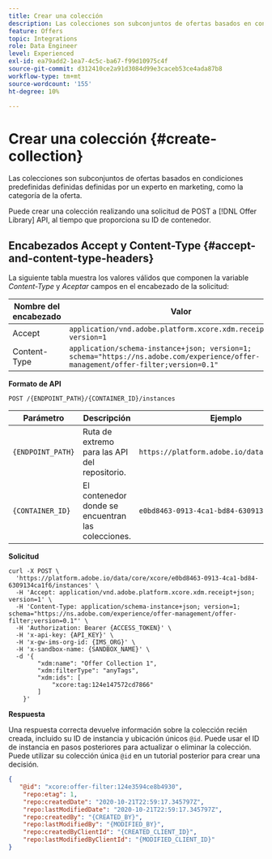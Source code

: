 ```yaml
---
title: Crear una colección
description: Las colecciones son subconjuntos de ofertas basados en condiciones predefinidas definidas definidas por un experto en marketing, como la categoría de la oferta.
feature: Offers
topic: Integrations
role: Data Engineer
level: Experienced
exl-id: ea79add2-1ea7-4c5c-ba67-f99d10975c4f
source-git-commit: d312410ce2a91d3084d99e3caceb53ce4ada87b8
workflow-type: tm+mt
source-wordcount: '155'
ht-degree: 10%

---
```


# Crear una colección {#create-collection}

Las colecciones son subconjuntos de ofertas basados en condiciones predefinidas definidas definidas por un experto en marketing, como la categoría de la oferta.

Puede crear una colección realizando una solicitud de POST a [!DNL Offer Library] API, al tiempo que proporciona su ID de contenedor.

## Encabezados Accept y Content-Type {#accept-and-content-type-headers}

La siguiente tabla muestra los valores válidos que componen la variable *Content-Type* y *Aceptar* campos en el encabezado de la solicitud:

| Nombre del encabezado | Valor |
| ----------- | ----- |
| Accept | `application/vnd.adobe.platform.xcore.xdm.receipt+json; version=1` |
| Content-Type | `application/schema-instance+json; version=1;  schema="https://ns.adobe.com/experience/offer-management/offer-filter;version=0.1"` |

**Formato de API**

```http
POST /{ENDPOINT_PATH}/{CONTAINER_ID}/instances
```

| Parámetro | Descripción | Ejemplo |
| --------- | ----------- | ------- |
| `{ENDPOINT_PATH}` | Ruta de extremo para las API del repositorio. | `https://platform.adobe.io/data/core/xcore/` |
| `{CONTAINER_ID}` | El contenedor donde se encuentran las colecciones. | `e0bd8463-0913-4ca1-bd84-6309134ca1f6` |

**Solicitud**

```shell
curl -X POST \
  'https://platform.adobe.io/data/core/xcore/e0bd8463-0913-4ca1-bd84-6309134ca1f6/instances' \
  -H 'Accept: application/vnd.adobe.platform.xcore.xdm.receipt+json; version=1' \
  -H 'Content-Type: application/schema-instance+json; version=1;  schema="https://ns.adobe.com/experience/offer-management/offer-filter;version=0.1"' \
  -H 'Authorization: Bearer {ACCESS_TOKEN}' \
  -H 'x-api-key: {API_KEY}' \
  -H 'x-gw-ims-org-id: {IMS_ORG}' \
  -H 'x-sandbox-name: {SANDBOX_NAME}' \
  -d '{
        "xdm:name": "Offer Collection 1",
        "xdm:filterType": "anyTags",
        "xdm:ids": [
            "xcore:tag:124e147572cd7866"
        ]
    }'
```

**Respuesta**

Una respuesta correcta devuelve información sobre la colección recién creada, incluido su ID de instancia y ubicación únicos `@id`. Puede usar el ID de instancia en pasos posteriores para actualizar o eliminar la colección. Puede utilizar su colección única `@id` en un tutorial posterior para crear una decisión.

```json
{
   "@id": "xcore:offer-filter:124e3594ce8b4930",
    "repo:etag": 1,
    "repo:createdDate": "2020-10-21T22:59:17.345797Z",
    "repo:lastModifiedDate": "2020-10-21T22:59:17.345797Z",
    "repo:createdBy": "{CREATED_BY}",
    "repo:lastModifiedBy": "{MODIFIED_BY}",
    "repo:createdByClientId": "{CREATED_CLIENT_ID}",
    "repo:lastModifiedByClientId": "{MODIFIED_CLIENT_ID}"
}
```
